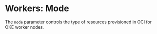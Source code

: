 # Workers: Mode

The `mode` parameter controls the type of resources provisioned in OCI for OKE worker nodes.

